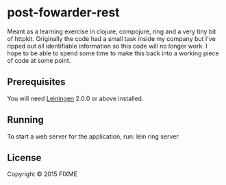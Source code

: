 # post-fowarder-rest

Meant as a learning exercise in clojure, compojure, ring and a very tiny bit of httpkit.
Originally the code had a small task inside my company but I've ripped out all identifiable information so this
code will no longer work.   I hope to be able to spend some time to make this back into a working piece of
code at some point.

## Prerequisites
You will need [Leiningen][] 2.0.0 or above installed.

[leiningen]: https://github.com/technomancy/leiningen

## Running
To start a web server for the application, run:
    lein ring server

## License

Copyright © 2015 FIXME
